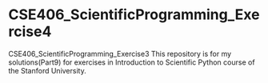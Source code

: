 # CSE406_ScientificProgramming_Exercise4
CSE406_ScientificProgramming_Exercise3
This repository is for my solutions(Part9) for exercises in Introduction to Scientific Python course of the Stanford University.
